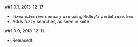 ##1.0.1, 2013-12-17

* Fixes extensive memory use using Ridley's partial searches
* Adds fuzzy searches, as seen in knife

##1.0.0, 2013-12-11

* Released!
